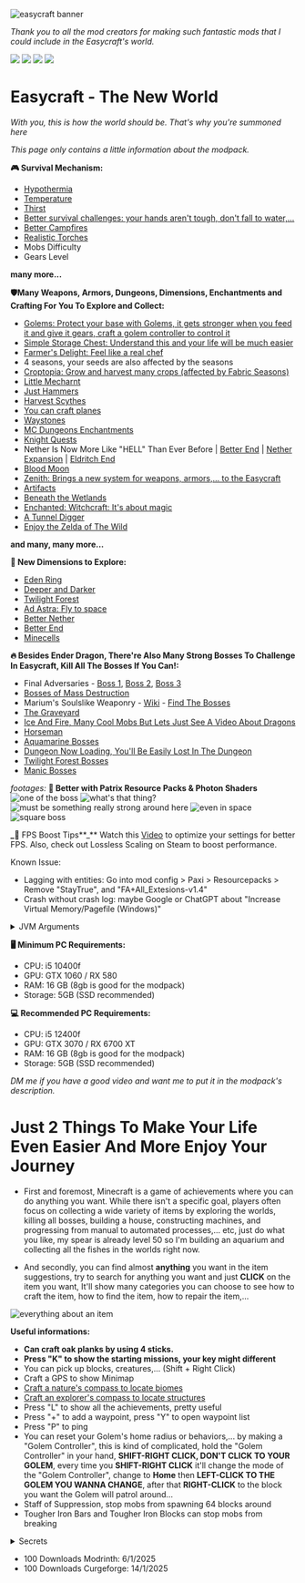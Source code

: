 ![easycraft banner](https://cdn.modrinth.com/data/cached_images/cad7c90e10058b313b0f722029c9f1cc3d6faafa.png)

_Thank you to all the mod creators for making such fantastic mods that I could include in the Easycraft's world._

<a href="https://modrinth.com/modpack/easycraft"><img src="https://cdn.modrinth.com/data/cached_images/bcafdf1030479a0170992820a9b0ab88eab4e221.png"></a>
<a href="https://curseforge.com/minecraft/modpacks/easycraftofficial"><img src="https://cdn.modrinth.com/data/cached_images/6b3a57948af1405deda42a8f2fc5e7de184b88e5.png"></a>
<a href="https://discord.gg/Fg4cSDt"><img src="https://cdn.modrinth.com/data/cached_images/db964632b3c95e13e7ff3ba45113af5c16459ceb.png"></a>
<a href="https://github.com/CaoTrongThang/Easycraft"><img src="https://cdn.modrinth.com/data/cached_images/aa649b305f35767e809403e8b392299f32586cf6_0.webp"></a>

# Easycraft - The New World

_With you, this is how the world should be. That's why you're summoned here_

_This page only contains a little information about the modpack._

**🎮 Survival Mechanism:**
- [Hypothermia](https://modrinth.com/mod/pyrofrost)
- [Temperature](https://modrinth.com/mod/pyrofrost)
- [Thirst](https://modrinth.com/mod/qWDh3G0p)
- [Better survival challenges: your hands aren't tough, don't fall to water,...](https://modrinth.com/mod/welcome-to-my-world)
- [Better Campfires](https://modrinth.com/mod/better-campfires)
- [Realistic Torches](https://modrinth.com/mod/hardcore-torches)
- Mobs Difficulty
- Gears Level
  
**many more...**


**🛡️Many Weapons, Armors, Dungeons, Dimensions, Enchantments and Crafting For You To Explore and Collect:**
- [Golems: Protect your base with Golems, it gets stronger when you feed it and give it gears, craft a golem controller to control it](https://modrinth.com/mod/advanced-golems)
- [Simple Storage Chest: Understand this and your life will be much easier](https://www.youtube.com/watch?v=cCa44Jik5Co)
- [Farmer's Delight: Feel like a real chef](https://www.youtube.com/watch?v=BY-c9gAiqMM)
- 4 seasons, your seeds are also affected by the seasons
- [Croptopia: Grow and harvest many crops (affected by Fabric Seasons)](https://www.curseforge.com/minecraft/mc-mods/croptopia)
- [Little Mecharnt](https://www.youtube.com/watch?v=KrHbuDfDiLU)
- [Just Hammers](https://modrinth.com/mod/just-hammers)
- [Harvest Scythes](https://modrinth.com/mod/harvest-scythes)
- [You can craft planes](https://modrinth.com/mod/immersive-aircraft)
- [Waystones](https://modrinth.com/mod/fwaystones)
- [MC Dungeons Enchantments](https://modrinth.com/mod/mc-dungeons-enchanting)
- [Knight Quests](https://www.youtube.com/watch?v=MLwhabsdQ-Y)
- Nether Is Now More Like "HELL" Than Ever Before | [Better End](https://www.youtube.com/watch?v=4zVxJZnJ9iM) | [Nether Expansion](https://www.youtube.com/watch?v=UWS4FCsdcqw) | [Eldritch End](https://www.curseforge.com/minecraft/mc-mods/eldritch-end)
- [Blood Moon](https://www.youtube.com/watch?v=XZfDCDeZoMk)
- [Zenith: Brings a new system for weapons, armors,... to the Easycraft](https://www.youtube.com/watch?v=fK7JJbkwWiI)
- [Artifacts](https://modrinth.com/mod/artifacts/gallery)
- [Beneath the Wetlands](https://www.youtube.com/watch?v=z0j8H5Puzkk)
- [Enchanted: Witchcraft: It's about magic](https://www.youtube.com/watch?v=OwQyeYXio0U)
- [A Tunnel Digger](https://modrinth.com/mod/immersive-machinery) 
- [Enjoy the Zelda of The Wild](https://www.youtube.com/watch?v=FxRIhrYeJYE)
  
**and many, many more...**

**🌌 New Dimensions to Explore:**
- [Eden Ring](https://www.youtube.com/watch?v=CzajxoTLfys)
- [Deeper and Darker](https://www.youtube.com/watch?v=2rcvOMf5-hI)
- [Twilight Forest](https://www.youtube.com/watch?v=0Poyhpgh8FI)
- [Ad Astra: Fly to space](https://www.youtube.com/shorts/kM-PySE1MPM)
- [Better Nether](https://www.youtube.com/shorts/b4hWNTJDMuU)
- [Better End](https://www.youtube.com/watch?v=4zVxJZnJ9iM)
- [Minecells](https://www.youtube.com/watch?v=T5L9RRwRd48)

**🔥 Besides Ender Dragon, There're Also Many Strong Bosses To Challenge In Easycraft, Kill All The Bosses If You Can!:**
- Final Adversaries - [Boss 1](https://www.youtube.com/watch?v=tUBtzQrKuAQ), [Boss 2](https://www.youtube.com/watch?v=NI1OI3mTXog), [Boss 3](https://www.youtube.com/watch?v=HJzuJzBBTns)
- [Bosses of Mass Destruction](https://www.youtube.com/watch?v=zLiqKC2EaaU)
- Marium's Soulslike Weaponry - [Wiki](https://github.com/mariumbacchus/Soulslike-Weaponry/wiki/Bosses) - [Find The Bosses](https://www.youtube.com/watch?v=usw-Q27ndMk)
- [The Graveyard](https://www.youtube.com/watch?v=ybIY21G2JJc&t=648s)
- [Ice And Fire, Many Cool Mobs But Lets Just See A Video About Dragons](https://www.youtube.com/watch?v=M5kn-n6E4Wk)
- [Horseman](https://github.com/Cursee-Development/Sleepy-Hollows/wiki/Introduction-&-First-Steps)
- [Aquamarine Bosses](https://www.youtube.com/watch?v=FtlXkbPRLdo)
- [Dungeon Now Loading, You'll Be Easily Lost In The Dungeon](https://www.youtube.com/shorts/kt6bTc2tcGQ)
- [Twilight Forest Bosses](https://www.youtube.com/watch?v=lDM31iQXyuo)
- [Manic Bosses](https://www.youtube.com/watch?v=Y2xM2Z4EwCo)

_footages:_ **🔧 Better with Patrix Resource Packs & Photon Shaders**
![one of the boss](https://cdn.modrinth.com/data/cached_images/0f5972c373f4e2353062a98aa3a37485d506f9b5.png)
![what's that thing?](https://cdn.modrinth.com/data/cached_images/7b5f913e413e437367694cd0972ae2df5f7f759e.png)
![must be something really strong around here](https://cdn.modrinth.com/data/cached_images/6bc76ed93df81c52d65c1cefd8d5c2f4d8aea29b.png)
![even in space](https://cdn.modrinth.com/data/cached_images/93de64cd7b95aeddc575aec6aca7f0f3058d19d8.png)
![square boss](https://cdn.modrinth.com/data/cached_images/db39ca0f5f89aabfe7181d4fb0626e3e8ebc8ca4.png)

**_**🎥 FPS Boost Tips**_**
Watch this [Video](https://www.youtube.com/watch?v=Ql4ANOdnIls) to optimize your settings for better FPS. Also, check out Lossless Scaling on Steam to boost performance.

Known Issue: 
- Lagging with entities: Go into mod config > Paxi > Resourcepacks > Remove "StayTrue", and "FA+All_Extesions-v1.4" 
- Crash without crash log: maybe Google or ChatGPT about "Increase Virtual Memory/Pagefile (Windows)"

<details>
<summary>JVM Arguments</summary>
-Xms6G -Xmx8G -XX:+UseG1GC -XX:+ParallelRefProcEnabled -XX:MaxGCPauseMillis=200 -XX:+UnlockExperimentalVMOptions -XX:+DisableExplicitGC -XX:+AlwaysPreTouch -XX:G1NewSizePercent=30 -XX:G1MaxNewSizePercent=40 -XX:G1HeapRegionSize=8M -XX:G1ReservePercent=20 -XX:G1HeapWastePercent=5 -XX:G1MixedGCCountTarget=4 -XX:InitiatingHeapOccupancyPercent=15 -XX:G1MixedGCLiveThresholdPercent=90 -XX:G1RSetUpdatingPauseTimePercent=5 -XX:SurvivorRatio=32 -XX:+PerfDisableSharedMem -XX:MaxTenuringThreshold=1 -Dusing.aikars.flags=https://mcflags.emc.gs -Daikars.new.flags=true
</details>



**🖥️ Minimum PC Requirements:**

- CPU: i5 10400f
- GPU: GTX 1060 / RX 580
- RAM: 16 GB (8gb is good for the modpack)
- Storage: 5GB (SSD recommended)

**💻 Recommended PC Requirements:**

- CPU: i5 12400f
- GPU: GTX 3070 / RX 6700 XT
- RAM: 16 GB (8gb is good for the modpack) 
- Storage: 5GB (SSD recommended)


_DM me if you have a good video and want me to put it in the modpack's description._

# Just 2 Things To Make Your Life Even Easier And More Enjoy Your Journey

- First and foremost, Minecraft is a game of achievements where you can do anything you want. While there isn't a specific goal, players often focus on collecting a wide variety of items by exploring the worlds, killing all bosses, building a house, constructing machines, and progressing from manual to automated processes,... etc, just do what you like, my spear is already level 50 so I'm building an aquarium and collecting all the fishes in the worlds right now.
 
- And secondly, you can find almost **anything** you want in the item suggestions, try to search for anything you want and just **CLICK** on the item you want, It'll show many categories you can choose to see how to craft the item, how to find the item, how to repair the item,...

![everything about an item](https://cdn.modrinth.com/data/cached_images/35d352b53f969b0f735b752f6ec83a6b11168a65_0.webp)


**Useful informations:**
- **Can craft oak planks by using 4 sticks.**
- **Press "K" to show the starting missions, your key might different**
- You can pick up blocks, creatures,... (Shift + Right Click)
- Craft a GPS to show Minimap
- [Craft a nature's compass to locate biomes](https://modrinth.com/mod/natures-compass)
- [Craft an explorer's compass to locate structures](https://modrinth.com/mod/explorers-compass)
- Press "L" to show all the achievements, pretty useful
- Press "+" to add a waypoint, press "Y" to open waypoint list
- Press "P" to ping
- You can reset your Golem's home radius or behaviors,... by making a "Golem Controller", this is kind of complicated, hold the "Golem Controller" in your hand, **SHIFT-RIGHT CLICK, DON'T CLICK TO YOUR GOLEM**, every time you **SHIFT-RIGHT CLICK** it'll change the mode of the "Golem Controller", change to **Home** then **LEFT-CLICK TO THE GOLEM YOU WANNA CHANGE**, after that **RIGHT-CLICK** to the block you want the Golem will patrol around...
- Staff of Suppression, stop mobs from spawning 64 blocks around
- Tougher Iron Bars and Tougher Iron Blocks can stop mobs from breaking

<details>
<summary>Secrets</summary>
  
- Mobs are stronger by the time you play but they can also get stronger when there's a mysterious lightning strike at them, the lightning gives them a buff and if they already had the buff, it'll increase the buff level.
  
- Punching blocks while holding an item decreases 50% of damage dealt by that block.
  
- There's sometimes a minion hiding below the sand, which be noticed by some sand particles, breaking the sand block and the minion will show up to give you some items.
  
- Holding an umbrella and you won't get struck by lightning
  
- The armor attribute also affects the penalty damage when falling into the water and punching trees
...
</details>


- 100 Downloads Modrinth: 6/1/2025
- 100 Downloads Curgeforge: 14/1/2025
